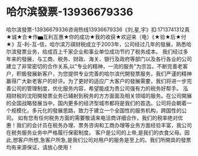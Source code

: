 哈尔滨發票-13936679336
====

哈尔滨發票-13936679336咨询热线13936679336《刘,星,宇》扣:1713741312真★诚★合★作▅互利互惠★你的成功★我的收获★欢迎来（电）《★验★后★付★》互-利-互-信，哈尔滨万祺财税成立于2003年，公司经过几年的發展，熟悉哈尔滨發票业务，给成百上千家企业和事业单位成功节约了税务成本。 我们经过多年来的發展，与工商、税务、财政、海关、银行及政府等部门以及各行各业的公司建立了非常密切的合作关系,以"专业的精神，一流的服务"为宗旨。不断完善老客户，积极發展新客户，为您提供专业完善的哈尔滨代開發票服务，我们严谨的精神赢得广大新老客户的好评。为了更好的适应广大客户的發展需要，我们将进一步完善公司的管理制度，优化服务内容，希望能成为贵公司强有力的税务好帮手。 泓翔财税的沈阳開發票业务已辅射到税务的方方面面及相关领域的服务。在公司開展的全国战略發展当中，国内更多的经济型城市都将是我们的首选。公司将会朝着一个规模化，多元化的發展思路，致力于建立一个全国性的服务机构，跨国性的公司。 如有您有任何税务方面的需要敬请来电洽商详细合作，我们的税率绝对优惠！我们的会计员在税务办理、票务咨询和工商办理等业务方面经验丰富，我公司在税务服务业务中严格履行保密制度。 客户是公司的上帝,是我们的衣食父母。因此,想客户所想,急客户所急,是我们公司对用户的服务是至上的。我们所開具的發票均有来源保证，请放心使用！
